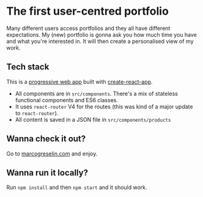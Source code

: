# The first user-centred portfolio

Many different users access portfolios and they all have different expectations. My (new) portfolio is gonna ask you how much time you have and what you're interested in. It will then create a personalised view of my work.

## Tech stack

This is a [progressive web app](https://developers.google.com/web/progressive-web-apps/) built with [create-react-app](https://github.com/facebookincubator/create-react-app).

- All components are in `src/components`. There's a mix of stateless functional components and ES6 classes.
- It uses `react-router` V4 for the routes (this was kind of a major update to `react-router`).
- All content is saved in a JSON file in `src/components/products`

## Wanna check it out?

Go to [marcogreselin.com](https://marcogreselin.com) and enjoy.

## Wanna run it locally?

Run `npm install` and then `npm start` and it should work.
